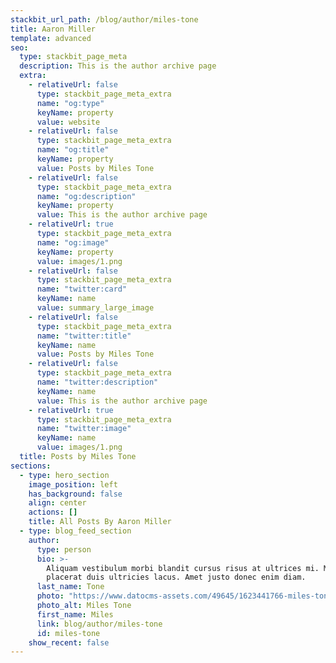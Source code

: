 ```yaml
---
stackbit_url_path: /blog/author/miles-tone
title: Aaron Miller
template: advanced
seo:
  type: stackbit_page_meta
  description: This is the author archive page
  extra:
    - relativeUrl: false
      type: stackbit_page_meta_extra
      name: "og:type"
      keyName: property
      value: website
    - relativeUrl: false
      type: stackbit_page_meta_extra
      name: "og:title"
      keyName: property
      value: Posts by Miles Tone
    - relativeUrl: false
      type: stackbit_page_meta_extra
      name: "og:description"
      keyName: property
      value: This is the author archive page
    - relativeUrl: true
      type: stackbit_page_meta_extra
      name: "og:image"
      keyName: property
      value: images/1.png
    - relativeUrl: false
      type: stackbit_page_meta_extra
      name: "twitter:card"
      keyName: name
      value: summary_large_image
    - relativeUrl: false
      type: stackbit_page_meta_extra
      name: "twitter:title"
      keyName: name
      value: Posts by Miles Tone
    - relativeUrl: false
      type: stackbit_page_meta_extra
      name: "twitter:description"
      keyName: name
      value: This is the author archive page
    - relativeUrl: true
      type: stackbit_page_meta_extra
      name: "twitter:image"
      keyName: name
      value: images/1.png
  title: Posts by Miles Tone
sections:
  - type: hero_section
    image_position: left
    has_background: false
    align: center
    actions: []
    title: All Posts By Aaron Miller
  - type: blog_feed_section
    author:
      type: person
      bio: >-
        Aliquam vestibulum morbi blandit cursus risus at ultrices mi. Massa
        placerat duis ultricies lacus. Amet justo donec enim diam.
      last_name: Tone
      photo: "https://www.datocms-assets.com/49645/1623441766-miles-tone.jpg"
      photo_alt: Miles Tone
      first_name: Miles
      link: blog/author/miles-tone
      id: miles-tone
    show_recent: false
---
```

